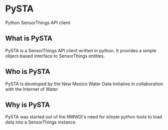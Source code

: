 # PySTA
Python SensorThings API client


## What is PySTA
PySTA is a SensorThings API client written in python. 
It provides a simple object-based interface to SensorThings entities.  

## Who is PySTA
PySTA is developed by the New Mexico Water Data Initiative in collaboration with the Internet of Water

## Why is PySTA
PySTA was started out of the NMWDI's need for simple python tools to load data into a SensorThings instance.




